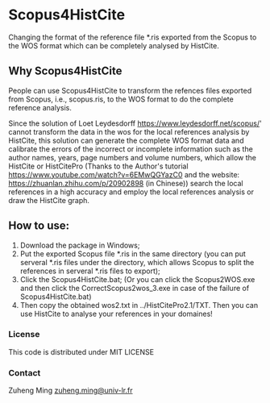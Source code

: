 # Scopus4HistCite
Changing the format of the reference file *.ris exported from the Scopus to the WOS format which can be completely  analysed by HistCite.

## Why Scopus4HistCite
People can use Scopus4HistCite to transform the refences files exported from Scopus, i.e., scopus.ris, to the WOS format to do the complete reference analysis.

Since the solution of Loet Leydesdorff https://www.leydesdorff.net/scopus/' cannot transform the data in the wos for the local references analysis by HistCite, this solution can generate the complete WOS format data and calibrate the errors of the incorrect or incomplete information such as the author names, years, page numbers and volume numbers, which allow the HistCite or HistCitePro (Thanks to the Author's tutorial https://www.youtube.com/watch?v=6EMwQGYazC0 and the website: https://zhuanlan.zhihu.com/p/20902898 (in Chinese)) search the local references in a high accuracy and employ the local references analysis or draw the HistCite graph.

## How to use:
1) Download the package in Windows;
2) Put the exported Scopus file *.ris in the same directory (you can put serveral *.ris files under the directory, which allows Scopus to split the references in serveral *.ris files to export);
3) Click the Scopus4HistCite.bat; (Or you can click the Scopus2WOS.exe and then click the CorrectScopus2wos_3.exe in case of the failure of Scopus4HistCite.bat)
4) Then copy the obtained wos2.txt in ../HistCitePro2.1/TXT.
Then you can use HistCite to analyse your references in your domaines!



### License
This code is distributed under MIT LICENSE

### Contact
Zuheng Ming
zuheng.ming@univ-lr.fr
